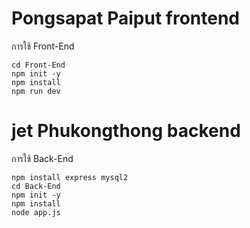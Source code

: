 # Pongsapat Paiput frontend
การใช้ Front-End
```
cd Front-End
npm init -y
npm install
npm run dev
```
# jet Phukongthong backend
การใช้ Back-End
```
npm install express mysql2
cd Back-End
npm init -y
npm install
node app.js
